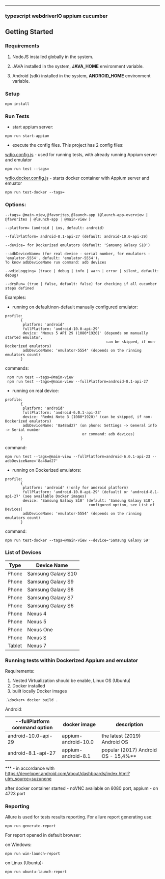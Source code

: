 ---

### typescript webdriverIO appium cucumber

## Getting Started

### Requirements

1. NodeJS installed globally in the system.

2. JAVA installed in the system, **JAVA_HOME** environment variable.

3. Android (sdk) installed in the system, **ANDROID_HOME** environment variable.


### Setup

```
npm install
```

### Run Tests

* start appium server:

```
npm run start-appium
```

* execute the config files. This project has 2 config files:

[wdio.config.js](./config/wdio.config.js) - used for running tests, with already running Appium server
and emulator

```
npm run test --tags=
```

[wdio.docker.config.js](./config/wdio.docker.config.js) - starts docker container with Appium server and emuator

```
npm run test-docker --tags=
```

### Options:
```
--tags= @main-view,@favorites,@launch-app (@launch-app-overview | @favorites | @launch-app | @main-view )

--platform= (android | ios, default: android)

--fullPlatform= android-8.1-api-27 (default: android-10.0-api-29)

--device= for Dockerized emulators (default: 'Samsung Galaxy S10')

--adbDeviceName= (for real device - serial number, for emulators - 'emulator-5554', default: 'emulator-5554').
To know adbDeviceName run command: adb devices

--wdioLogging= (trace | debug | info | warn | error | silent, default: debug)

--dryRun= (true | false, default: false) for checking if all cucumber steps defined
```

Examples:

* running on default/non-default manually configured emulator:
```
profile:
       {
        platform: 'android'
        fullPlatform: 'android-10.0-api-29'
        device: 'Nexus 5 API 29 (1080*1920)' (depends on manually started emulator,
                                              can be skipped, if non-Dockerized emulators)
        adbDeviceName: 'emulator-5554' (depends on the rinning emulators count)
       }
```

commands:
```
 npm run test --tags=@main-view
 npm run test --tags=@main-view --fullPlatform=android-8.1-api-27
```

* running on real device:
```
profile:
       {
        platform: 'android'
        fullPlatform: 'android-6.0.1-api-23'
        device: 'Redmi Note 3 (1080*1920)' (can be skipped, if non-Dockerized emulators)
        adbDeviceName: '8a48ad27' (on phone: Settings -> General info -> Serial number
                                   or command: adb devices)
       }
```

command:
```
npm run test --tags=@main-view --fullPlatform=android-6.0.1-api-23 --adbDeviceName='8a48ad27'
```

* running on Dockerized emulators:
```
profile:
       {
        platform: 'android' (!only for android platform)
        fullPlatform: 'android-10.0-api-29' (default) or 'android-8.1-api-27' (see available Docker images)
        device: 'Samsung Galaxy S10' (default: 'Samsung Galaxy S10',
                                      configured option, see List of Devices)
        adbDeviceName: 'emulator-5554' (depends on the rinning emulators count)
       }
```

command:
```
npm run test-docker --tags=@main-view --device='Samsung Galaxy S9'
```

### List of Devices

| Type   | Device Name        |
| ------ | ------------------ |
| Phone  | Samsung Galaxy S10 |
| Phone  | Samsung Galaxy S9  |
| Phone  | Samsung Galaxy S8  |
| Phone  | Samsung Galaxy S7  |
| Phone  | Samsung Galaxy S6  |
| Phone  | Nexus 4            |
| Phone  | Nexus 5            |
| Phone  | Nexus One          |
| Phone  | Nexus S            |
| Tablet | Nexus 7            |


### Running tests within Dockerized Appium and emulator

Requirements:

1. Nested Virtualization should be enable, Linux OS (Ubuntu)
2. Docker installed
3. built locally Docker images

```
.\docker> docker build .

```

Android:

| --fullPlatform command option | docker image        | description                         |
| ----------------------------- | ------------------- | ----------------------------------- |
| android-10.0-api-29           | appium-android-10.0 | the latest (2019) Android OS        |
| android-8.1-api-27            | appium-android-8.1  | popular (2017) Android OS - 15,4%** |

*** - in accordance with https://developer.android.com/about/dashboards/index.html?utm_source=suzunone

after docker container started - noVNC available on 6080 port, appium - on 4723 port


### Reporting

Allure is used for tests results reporting. For allure report generating use:

```
npm run generate-report
```

For report opened in default browser:

on Windows:

```
npm run win-launch-report
```

on Linux (Ubuntu):

```
npm run ubuntu-launch-report
```